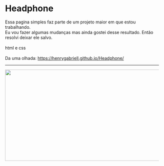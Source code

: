 # Headphone
 
Essa pagina simples faz parte de um projeto maior em que estou trabalhando. <br>
Eu vou fazer algumas mudanças mas ainda gostei desse resultado. Então resolvi deixar ele salvo.
<br>
<br>
html e css 
<br>
<br>
Da uma olhada: https://henrygabriell.github.io/Headphone/
<br>
<hr>

<img width="600" height="300" src="https://github.com/user-attachments/assets/ada66ca6-a16f-467f-b6ed-fc5b5ef4973c">


